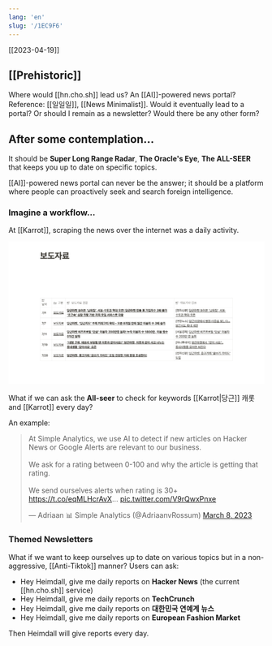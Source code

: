 ```yaml
---
lang: 'en'
slug: '/1EC9F6'
---
```


[[2023-04-19]]

## [[Prehistoric]]

Where would [[hn.cho.sh]] lead us? An [[AI]]-powered news portal? Reference: [[일일일]], [[News Minimalist]]. Would it eventually lead to a portal? Or should I remain as a newsletter? Would there be any other form?

## After some contemplation...

It should be **Super Long Range Radar**, **The Oracle's Eye**, **The ALL-SEER** that keeps you up to date on specific topics.

[[AI]]-powered news portal can never be the answer; it should be a platform where people can proactively seek and search foreign intelligence.

### Imagine a workflow...

At [[Karrot]], scraping the news over the internet was a daily activity.

![Like this](../assets/5FD1BE.png)

What if we can ask the **All-seer** to check for keywords [[Karrot|당근]] 캐롯 and [[Karrot]] every day?

An example:

<blockquote class="twitter-tweet"><p lang="en" dir="ltr">At Simple Analytics, we use AI to detect if new articles on Hacker News or Google Alerts are relevant to our business.<br/><br/>We ask for a rating between 0-100 and why the article is getting that rating.<br/><br/>We send ourselves alerts when rating is 30+ <a href="https://t.co/eqMLHcrAvX">https://t.co/eqMLHcrAvX</a>… <a href="https://t.co/V9rQwxPnxe">pic.twitter.com/V9rQwxPnxe</a></p>&mdash; Adriaan 📊 Simple Analytics (@AdriaanvRossum) <a href="https://twitter.com/AdriaanvRossum/status/1633318894508146689?ref_src=twsrc%5Etfw">March 8, 2023</a></blockquote>

### Themed Newsletters

What if we want to keep ourselves up to date on various topics but in a non-aggressive, [[Anti-Tiktok]] manner? Users can ask:

- Hey Heimdall, give me daily reports on **Hacker News** (the current [[hn.cho.sh]] service)
- Hey Heimdall, give me daily reports on **TechCrunch**
- Hey Heimdall, give me daily reports on **대한민국 연예계 뉴스**
- Hey Heimdall, give me daily reports on **European Fashion Market**

Then Heimdall will give reports every day.
